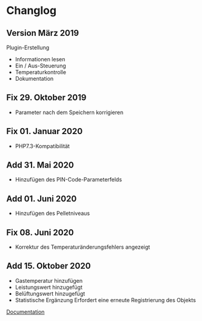 Changlog
===

Version März 2019
---

Plugin-Erstellung

- Informationen lesen
- Ein / Aus-Steuerung
- Temperaturkontrolle
- Dokumentation

Fix 29. Oktober 2019
---

- Parameter nach dem Speichern korrigieren

Fix 01. Januar 2020
---

- PHP7.3-Kompatibilität

Add 31. Mai 2020
---

- Hinzufügen des PIN-Code-Parameterfelds

Add 01. Juni 2020
---

- Hinzufügen des Pelletniveaus

Fix 08. Juni 2020
---

- Korrektur des Temperaturänderungsfehlers angezeigt

Add 15. Oktober 2020
---

- Gastemperatur hinzufügen
- Leistungswert hinzugefügt
- Belüftungswert hinzugefügt
- Statistische Ergänzung
Erfordert eine erneute Registrierung des Objekts

[Documentation](index.md)